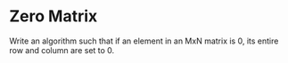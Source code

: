 # Zero Matrix

Write an algorithm such that if an element in an 
MxN matrix is 0, its entire row and column are set to 0.
